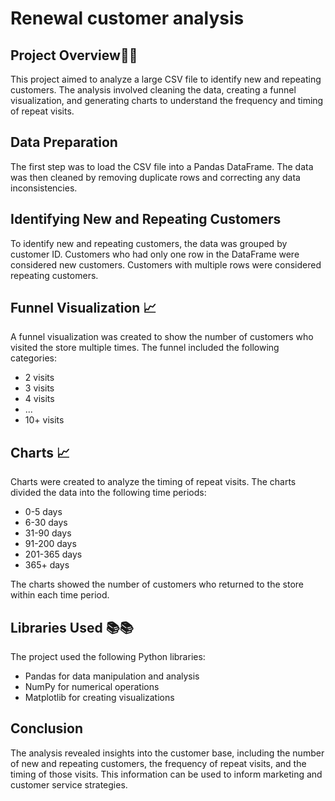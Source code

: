 # Renewal customer analysis

## Project Overview🧾🧾
This project aimed to analyze a large CSV file to identify new and repeating customers. The analysis involved cleaning the data, creating a funnel visualization, and generating charts to understand the frequency and timing of repeat visits.

## Data Preparation
The first step was to load the CSV file into a Pandas DataFrame. The data was then cleaned by removing duplicate rows and correcting any data inconsistencies.

## Identifying New and Repeating Customers
To identify new and repeating customers, the data was grouped by customer ID. Customers who had only one row in the DataFrame were considered new customers. Customers with multiple rows were considered repeating customers.

## Funnel Visualization 📈
A funnel visualization was created to show the number of customers who visited the store multiple times. The funnel included the following categories:
- 2 visits
- 3 visits
- 4 visits
- ...
- 10+ visits

## Charts 📈
Charts were created to analyze the timing of repeat visits. The charts divided the data into the following time periods:
- 0-5 days
- 6-30 days
- 31-90 days
- 91-200 days
- 201-365 days
- 365+ days

The charts showed the number of customers who returned to the store within each time period.

## Libraries Used 📚📚
The project used the following Python libraries:
- Pandas for data manipulation and analysis
- NumPy for numerical operations
- Matplotlib for creating visualizations

## Conclusion
The analysis revealed insights into the customer base, including the number of new and repeating customers, the frequency of repeat visits, and the timing of those visits. This information can be used to inform marketing and customer service strategies.


